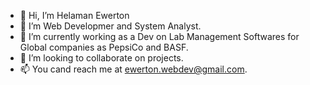 - 👋 Hi, I’m Helaman Ewerton
- 👀 I’m Web Developmer and System Analyst.
- 🌱 I’m currently working as a Dev on Lab Management Softwares for Global companies as PepsiCo and BASF.
- 💞️ I’m looking to collaborate on projects.
- 📫 You cand reach me at ewerton.webdev@gmail.com.

<!---
Hecris10/Hecris10 is a ✨ special ✨ repository because its `README.md` (this file) appears on your GitHub profile.
You can click the Preview link to take a look at your changes.
--->
